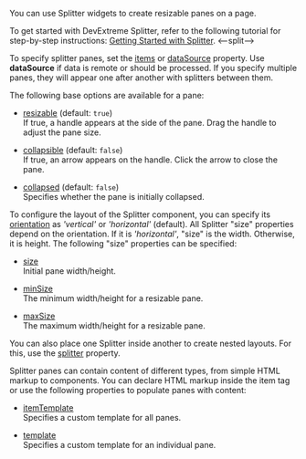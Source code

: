 You can use Splitter widgets to create resizable panes on a page.

To get started with DevExtreme Splitter, refer to the following tutorial for step-by-step instructions: [Getting Started with Splitter](/Documentation/Guide/UI_Components/Splitter/Getting_Started_with_Splitter/).
<--split-->

To specify splitter panes, set the [items](/Documentation/ApiReference/UI_Components/dxSplitter/Configuration/#items) or [dataSource](/Documentation/ApiReference/UI_Components/dxSplitter/Configuration/#dataSource) property. Use **dataSource** if data is remote or should be processed. If you specify multiple panes, they will appear one after another with splitters between them. 

The following base options are available for a pane:

- [resizable](/Documentation/ApiReference/UI_Components/dxSplitter/Configuration/items/#resizable) (default: `true`)    
If true, a handle appears at the side of the pane. Drag the handle to adjust the pane size.

- [collapsible](/Documentation/ApiReference/UI_Components/dxSplitter/Configuration/items/#collapsible) (default: `false`)    
If true, an arrow appears on the handle. Click the arrow to close the pane.

- [collapsed](/Documentation/ApiReference/UI_Components/dxSplitter/Configuration/items/#collapsed) (default: `false`)    
Specifies whether the pane is initially collapsed.

To configure the layout of the Splitter component, you can specify its [orientation](/Documentation/ApiReference/UI_Components/dxSplitter/Configuration/#orientation) as *'vertical'* or *'horizontal'* (default). All Splitter "size" properties depend on the orientation. If it is *'horizontal'*, "size" is the width. Otherwise, it is height. The following "size" properties can be specified:

- [size](/Documentation/ApiReference/UI_Components/dxSplitter/Configuration/items/#size)    
Initial pane width/height.

- [minSize](/Documentation/ApiReference/UI_Components/dxSplitter/Configuration/items/#minSize)    
The minimum width/height for a resizable pane.

- [maxSize](/Documentation/ApiReference/UI_Components/dxSplitter/Configuration/items/#maxSize)    
The maximum width/height for a resizable pane.

You can also place one Splitter inside another to create nested layouts. For this, use the [splitter](/Documentation/ApiReference/UI_Components/dxSplitter/Configuration/items/#splitter) property.

Splitter panes can contain content of different types, from simple HTML markup to components. You can declare HTML markup inside the item tag or use the following properties to populate panes with content:

- [itemTemplate](/Documentation/ApiReference/UI_Components/dxSplitter/Configuration/#itemTemplate)    
Specifies a custom template for all panes.

- [template](/Documentation/ApiReference/UI_Components/dxSplitter/Configuration/items/#template)    
Specifies a custom template for an individual pane.
